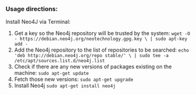 
### Usage directions:

Install Neo4J via Terminal:
1. Get a key so the Neo4j repository will be trusted by the system: `wget -O - https://debian.neo4j.org/neotechnology.gpg.key \ | sudo apt-key add -`
2. Add the Neo4j repository to the list of repositories to be searched: `echo 'deb http://debian.neo4j.org/repo stable/' \ | sudo tee -a /etc/apt/sources.list.d/neo4j.list`
3. Check if there are any new versions of packages existing on the machine: `sudo apt-get update`
4. Fetch those new versions: `sudo apt-get upgrade`
5. Install Neo4j `sudo apt-get install neo4j`



